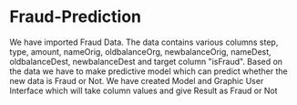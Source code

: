 # Fraud-Prediction
We have imported Fraud Data.
The data contains various columns step,	type,	amount,	nameOrig,	oldbalanceOrg,	newbalanceOrig,	nameDest,	oldbalanceDest,	newbalanceDest and target column "isFraud".
Based on the data we have to make predictive model which can predict whether the new data is Fraud or Not.
We have created Model and Graphic User Interface which will take column values and give Result as Fraud or Not
